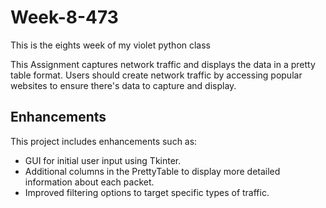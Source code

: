 # Week-8-473
This is the eights  week of my violet python class

This Assignment captures network traffic and displays the data in a pretty table format. Users should create network traffic by accessing popular websites to ensure there's data to capture and display.

## Enhancements

This project includes enhancements such as:
- GUI for initial user input using Tkinter.
- Additional columns in the PrettyTable to display more detailed information about each packet.
- Improved filtering options to target specific types of traffic.


